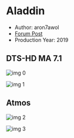 # Aladdin

* Author: aron7awol
* [Forum Post](https://www.avsforum.com/threads/bass-eq-for-filtered-movies.2995212/post-58479748)
* Production Year: 2019

## DTS-HD MA 7.1

![img 0](https://i.imgur.com/5zVwUuu.jpg)

![img 1](https://i.imgur.com/hZVZb5i.png)

## Atmos

![img 2](https://i.imgur.com/hHEZU9b.jpg)

![img 3](https://i.imgur.com/JmZSUDf.png)

